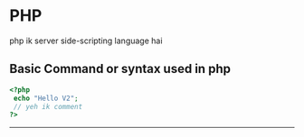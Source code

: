# PHP

php ik server side-scripting language hai

**Basic Command or syntax used in php**
-------------------
```php
<?php
 echo "Hello V2";
 // yeh ik comment
?>
```
-------------------